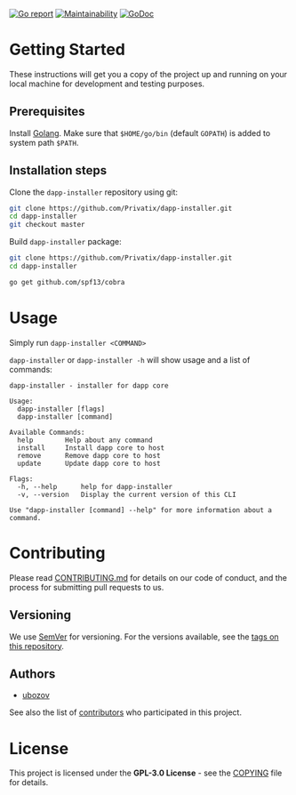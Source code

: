 [![Go report](https://goreportcard.com/badge/github.com/Privatix/dapp-installer)](https://goreportcard.com/badge/github.com/Privatix/dapp-installer)
[![Maintainability](https://api.codeclimate.com/v1/badges/603af7ec449bf3ae153c/maintainability)](https://codeclimate.com/github/Privatix/dapp-installer/maintainability)
[![GoDoc](https://godoc.org/github.com/Privatix/dapp-installer?status.svg)](https://godoc.org/github.com/Privatix/dapp-installer)

# Getting Started

These instructions will get you a copy of the project up and running on your local machine for development and testing purposes.

## Prerequisites

Install [Golang](https://golang.org/doc/install). Make sure that `$HOME/go/bin` (default `GOPATH`) is added to system path `$PATH`.

## Installation steps

Clone the `dapp-installer` repository using git:

```bash
git clone https://github.com/Privatix/dapp-installer.git
cd dapp-installer
git checkout master
```

Build `dapp-installer` package:

```bash
git clone https://github.com/Privatix/dapp-installer.git
cd dapp-installer

go get github.com/spf13/cobra
```

# Usage

Simply run `dapp-installer <COMMAND>`

`dapp-installer` or `dapp-installer -h` will show usage and a list of commands:

```
dapp-installer - installer for dapp core

Usage:
  dapp-installer [flags]
  dapp-installer [command]

Available Commands:
  help        Help about any command
  install     Install dapp core to host
  remove      Remove dapp core to host
  update      Update dapp core to host

Flags:
  -h, --help      help for dapp-installer
  -v, --version   Display the current version of this CLI

Use "dapp-installer [command] --help" for more information about a command.
```

# Contributing

Please read [CONTRIBUTING.md](CONTRIBUTING.md) for details on our code of conduct, and the process for submitting pull requests to us.

## Versioning

We use [SemVer](http://semver.org/) for versioning. For the versions available, see the [tags on this repository](https://github.com/Privatix/dappctrl/tags).

## Authors

* [ubozov](https://github.com/ubozov)

See also the list of [contributors](https://github.com/Privatix/dapp-installer/contributors) who participated in this project.

# License

This project is licensed under the **GPL-3.0 License** - see the [COPYING](COPYING) file for details.
